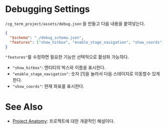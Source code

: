 # Debugging Settings

`/cg_term_project/assets/debug.json` 을 만들고 다음 내용을 붙여넣는다.

```json
{
  "$schema": "./debug_schema.json",
  "features": ["show_hitbox", "enable_stage_navigation", "show_coords"]
}
```

`"features"`를 수정하면 필요한 기능만 선택적으로 활성화 가능하다.

- `"show_hitbox"`: 엔티티의 박스와 이름을 표시한다.
- `"enable_stage_navigation"`: 숫자 [1]을 눌러서 다음 스테이지로 이동할수 있게 한다.
- `"show_coords"`: 현재 좌표를 표시한다.

# See Also

- [Project Anatomy](./anatomy.md): 프로젝트에 대한 개괄적인 해설이다.
